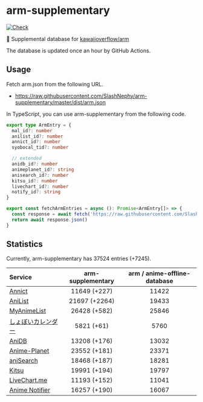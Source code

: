 # arm-supplementary

[![Check](https://github.com/SlashNephy/arm-supplementary/actions/workflows/check-node.yml/badge.svg)](https://github.com/SlashNephy/arm-supplementary/actions/workflows/check-node.yml)

💊 Supplemental database for [kawaiioverflow/arm](https://github.com/kawaiioverflow/arm)

The database is updated once an hour by GitHub Actions.

## Usage

Fetch arm.json from the following URL.

- https://raw.githubusercontent.com/SlashNephy/arm-supplementary/master/dist/arm.json

In TypeScript, you can use arm-supplementary from the following code.

```TypeScript
export type ArmEntry = {
  mal_id?: number
  anilist_id?: number
  annict_id?: number
  syobocal_tid?: number

  // extended
  anidb_id?: number
  animeplanet_id?: string
  anisearch_id?: number
  kitsu_id?: number
  livechart_id?: number
  notify_id?: string
}

export const fetchArmEntries = async (): Promise<ArmEntry[]> => {
  const response = await fetch('https://raw.githubusercontent.com/SlashNephy/arm-supplementary/master/dist/arm.json')
  return await response.json()
}
```

## Statistics

Currently, arm-supplementary has 37524 entries (+7245).

| Service                                     | arm-supplementary | arm / anime-offline-database |
| :------------------------------------------ | :---------------: | :--------------------------: |
| [Annict](https://annict.com)                |   11649 (+227)    |            11422             |
| [AniList](https://anilist.co)               |   21697 (+2264)   |            19433             |
| [MyAnimeList](https://myanimelist.net)      |   26428 (+582)    |            25846             |
| [しょぼいカレンダー](https://cal.syoboi.jp) |    5821 (+61)     |             5760             |
| [AniDB](https://anidb.net)                  |   13208 (+176)    |            13032             |
| [Anime-Planet](https://anime-planet.com)    |   23552 (+181)    |            23371             |
| [aniSearch](https://anisearch.com)          |   18468 (+187)    |            18281             |
| [Kitsu](https://kitsu.io)                   |   19991 (+194)    |            19797             |
| [LiveChart.me](https://livechart.me)        |   11193 (+152)    |            11041             |
| [Anime Notifier](https://notify.moe)        |   16257 (+190)    |            16067             |
